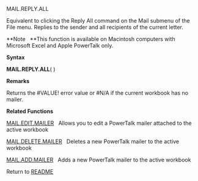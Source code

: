 MAIL.REPLY.ALL

Equivalent to clicking the Reply All command on the Mail submenu of the
File menu. Replies to the sender and all recipients of the current
letter.

**Note   **This function is available on Macintosh computers with
Microsoft Excel and Apple PowerTalk only.

**Syntax**

**MAIL.REPLY.ALL**( )

**Remarks**

Returns the \#VALUE\! error value or \#N/A if the current workbook has
no mailer.

**Related Functions**

[MAIL.EDIT.MAILER](MAIL.EDIT.MAILER.md)   Allows you to edit a PowerTalk mailer attached to the
active workbook

[MAIL.DELETE.MAILER](MAIL.DELETE.MAILER.md)   Deletes a new PowerTalk mailer to the active
workbook

[MAIL.ADD.MAILER](MAIL.ADD.MAILER.md)   Adds a new PowerTalk mailer to the active workbook



Return to [README](README.md)

